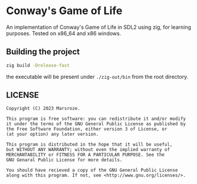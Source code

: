 # Conway's Game of Life

An implementation of Conway's Game of Life in SDL2 using zig, for learning purposes.
Tested on x86_64 and x86 windows.

## Building the project

```sh
zig build -Drelease-fast
```

the executable will be present under `./zig-out/bin` from the root directory.

## LICENSE

```text
Copyright (C) 2023 Marsroze.

This program is free software: you can redistribute it and/or modify
it under the terms of the GNU General Public License as published by
the Free Software Foundation, either version 3 of License, or
(at your option) any later version.

This program is distributed in the hope that it will be useful,
but WITHOUT ANY WARRANTY; without even the implied warranty of
MERCHANTABILITY or FITNESS FOR A PARTICULAR PURPOSE. See the
GNU Genaral Public License for more details.

You should have recieved a copy of the GNU General Public License
along with this program. If not, see <http://www.gnu.org/licenses/>.
```
